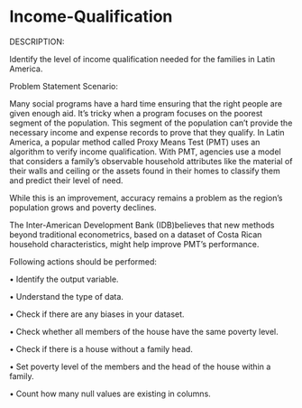 # Income-Qualification

DESCRIPTION:

Identify the level of income qualification needed for the families in Latin America.

Problem Statement Scenario:

Many social programs have a hard time ensuring that the right people are given enough aid. It’s tricky when a program focuses on the poorest segment of the population. This segment of the population can’t provide the necessary income and expense records to prove that they qualify.
In Latin America, a popular method called Proxy Means Test (PMT) uses an algorithm to verify income qualification. With PMT, agencies use a model that considers a family’s observable household attributes like the material of their walls and ceiling or the assets found in their homes to
classify them and predict their level of need.

While this is an improvement, accuracy remains a problem as the region’s population grows and poverty declines.

The Inter-American Development Bank (IDB)believes that new methods beyond traditional econometrics, based on a dataset of Costa Rican household characteristics, might help improve PMT’s performance.

Following actions should be performed:

•	Identify the output variable.

•	Understand the type of data.

•	Check if there are any biases in your dataset.

•	Check whether all members of the house have the same poverty level.

•	Check if there is a house without a family head.

•	Set poverty level of the members and the head of the house within a family.

•	Count how many null values are existing in columns.

